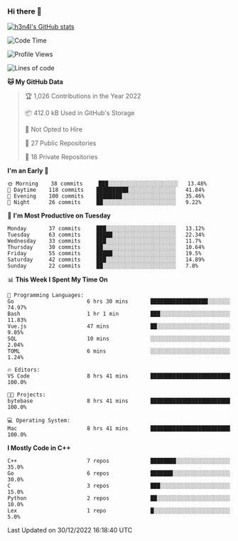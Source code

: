 ### Hi there 👋

[![h3n4l's GitHub stats](https://github-readme-stats.vercel.app/api?username=h3n4l&count_private=true&show_icons=true&theme=radical)](https://github.com/h3n4l/github-readme-stats)

<!--START_SECTION:waka-->
![Code Time](http://img.shields.io/badge/Code%20Time-847%20hrs%2052%20mins-blue)

![Profile Views](http://img.shields.io/badge/Profile%20Views-1-blue)

![Lines of code](https://img.shields.io/badge/From%20Hello%20World%20I%27ve%20Written-44%20Thousand%20lines%20of%20code-blue)

**🐱 My GitHub Data** 

> 🏆 1,026 Contributions in the Year 2022
 > 
> 📦 412.0 kB Used in GitHub's Storage 
 > 
> 🚫 Not Opted to Hire
 > 
> 📜 27 Public Repositories 
 > 
> 🔑 18 Private Repositories  
 > 
**I'm an Early 🐤** 

```text
🌞 Morning    38 commits     ███░░░░░░░░░░░░░░░░░░░░░░   13.48% 
🌆 Daytime    118 commits    ██████████░░░░░░░░░░░░░░░   41.84% 
🌃 Evening    100 commits    ████████░░░░░░░░░░░░░░░░░   35.46% 
🌙 Night      26 commits     ██░░░░░░░░░░░░░░░░░░░░░░░   9.22%

```
📅 **I'm Most Productive on Tuesday** 

```text
Monday       37 commits     ███░░░░░░░░░░░░░░░░░░░░░░   13.12% 
Tuesday      63 commits     █████░░░░░░░░░░░░░░░░░░░░   22.34% 
Wednesday    33 commits     ███░░░░░░░░░░░░░░░░░░░░░░   11.7% 
Thursday     30 commits     ██░░░░░░░░░░░░░░░░░░░░░░░   10.64% 
Friday       55 commits     █████░░░░░░░░░░░░░░░░░░░░   19.5% 
Saturday     42 commits     ███░░░░░░░░░░░░░░░░░░░░░░   14.89% 
Sunday       22 commits     ██░░░░░░░░░░░░░░░░░░░░░░░   7.8%

```


📊 **This Week I Spent My Time On** 

```text
💬 Programming Languages: 
Go                       6 hrs 30 mins       ██████████████████░░░░░░░   74.97% 
Bash                     1 hr 1 min          ███░░░░░░░░░░░░░░░░░░░░░░   11.83% 
Vue.js                   47 mins             ██░░░░░░░░░░░░░░░░░░░░░░░   9.05% 
SQL                      10 mins             ░░░░░░░░░░░░░░░░░░░░░░░░░   2.04% 
TOML                     6 mins              ░░░░░░░░░░░░░░░░░░░░░░░░░   1.24%

🔥 Editors: 
VS Code                  8 hrs 41 mins       █████████████████████████   100.0%

🐱‍💻 Projects: 
bytebase                 8 hrs 41 mins       █████████████████████████   100.0%

💻 Operating System: 
Mac                      8 hrs 41 mins       █████████████████████████   100.0%

```

**I Mostly Code in C++** 

```text
C++                      7 repos             ████████░░░░░░░░░░░░░░░░░   35.0% 
Go                       6 repos             ███████░░░░░░░░░░░░░░░░░░   30.0% 
C                        3 repos             ███░░░░░░░░░░░░░░░░░░░░░░   15.0% 
Python                   2 repos             ██░░░░░░░░░░░░░░░░░░░░░░░   10.0% 
Lex                      1 repo              █░░░░░░░░░░░░░░░░░░░░░░░░   5.0%

```



 Last Updated on 30/12/2022 16:18:40 UTC
<!--END_SECTION:waka-->

